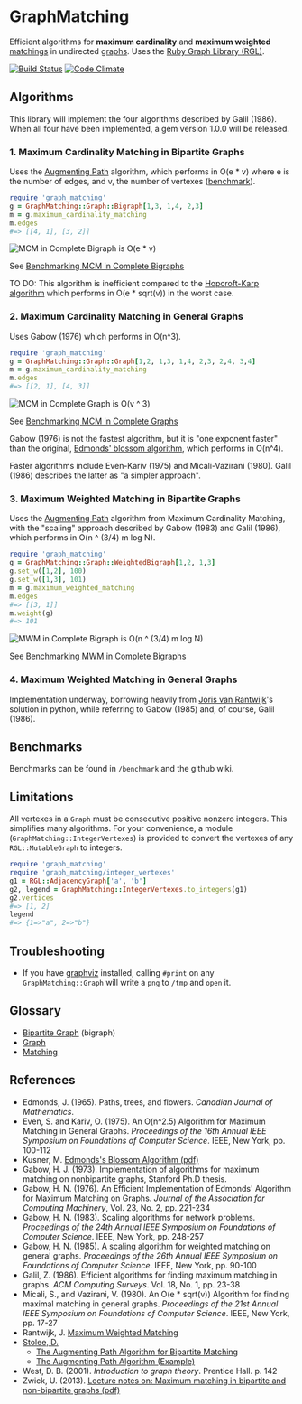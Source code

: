 GraphMatching
=============

Efficient algorithms for **maximum cardinality** and
**maximum weighted** [matchings][6] in undirected [graphs][7].
Uses the [Ruby Graph Library (RGL)][4].

[![Build Status][20]][23]
[![Code Climate][22]][21]

Algorithms
----------

This library will implement the four algorithms described by Galil (1986).
When all four have been implemented, a gem version 1.0.0 will be released.

### 1. Maximum Cardinality Matching in Bipartite Graphs

Uses the [Augmenting Path][5] algorithm, which performs in O(e * v)
where e is the number of edges, and v, the number of vertexes ([benchmark][14]).

```ruby
require 'graph_matching'
g = GraphMatching::Graph::Bigraph[1,3, 1,4, 2,3]
m = g.maximum_cardinality_matching
m.edges
#=> [[4, 1], [3, 2]]
```

![MCM in Complete Bigraph is O(e * v)][17]

See [Benchmarking MCM in Complete Bigraphs][14]

TO DO: This algorithm is inefficient compared to the [Hopcroft-Karp algorithm][13]
which performs in O(e * sqrt(v)) in the worst case.

### 2. Maximum Cardinality Matching in General Graphs

Uses Gabow (1976) which performs in O(n^3).

```ruby
require 'graph_matching'
g = GraphMatching::Graph::Graph[1,2, 1,3, 1,4, 2,3, 2,4, 3,4]
m = g.maximum_cardinality_matching
m.edges
#=> [[2, 1], [4, 3]]
```


![MCM in Complete Graph is O(v ^ 3)][18]

See [Benchmarking MCM in Complete Graphs][15]

Gabow (1976) is not the fastest algorithm, but it is "one exponent
faster" than the original, [Edmonds' blossom algorithm][9], which
performs in O(n^4).

Faster algorithms include Even-Kariv (1975) and Micali-Vazirani (1980).
Galil (1986) describes the latter as "a simpler approach".

### 3. Maximum Weighted Matching in Bipartite Graphs

Uses the [Augmenting Path][5] algorithm from Maximum Cardinality
Matching, with the "scaling" approach described by Gabow (1983)
and Galil (1986), which performs in O(n ^ (3/4) m log N).

```ruby
require 'graph_matching'
g = GraphMatching::Graph::WeightedBigraph[1,2, 1,3]
g.set_w([1,2], 100)
g.set_w([1,3], 101)
m = g.maximum_weighted_matching
m.edges
#=> [[3, 1]]
m.weight(g)
#=> 101
```

![MWM in Complete Bigraph is O(n ^ (3/4) m log N)][19]

See [Benchmarking MWM in Complete Bigraphs][16]

### 4. Maximum Weighted Matching in General Graphs

Implementation underway, borrowing heavily from
[Joris van Rantwijk][25]'s solution in python, while referring to
Gabow (1985) and, of course, Galil (1986).

Benchmarks
----------

Benchmarks can be found in `/benchmark` and the github wiki.

Limitations
-----------

All vertexes in a `Graph` must be consecutive positive nonzero
integers.  This simplifies many algorithms.  For your convenience,
a module (`GraphMatching::IntegerVertexes`) is provided to convert
the vertexes of any `RGL::MutableGraph` to integers.

```ruby
require 'graph_matching'
require 'graph_matching/integer_vertexes'
g1 = RGL::AdjacencyGraph['a', 'b']
g2, legend = GraphMatching::IntegerVertexes.to_integers(g1)
g2.vertices
#=> [1, 2]
legend
#=> {1=>"a", 2=>"b"}
```

Troubleshooting
---------------

* If you have [graphviz][24] installed, calling `#print` on
  any `GraphMatching::Graph` will write a `png` to `/tmp` and
  `open` it.

Glossary
--------

- [Bipartite Graph][3] (bigraph)
- [Graph][7]
- [Matching][6]

References
----------

- Edmonds, J. (1965). Paths, trees, and flowers. *Canadian Journal
of Mathematics*.
- Even, S. and Kariv, O. (1975). An O(n^2.5) Algorithm for Maximum
Matching in General Graphs. *Proceedings of the 16th Annual IEEE
Symposium on Foundations of Computer Science*. IEEE, New York, pp. 100-112
- Kusner, M. [Edmonds's Blossom Algorithm (pdf)][12]
- Gabow, H. J. (1973). Implementation of algorithms for maximum
matching on nonbipartite graphs, Stanford Ph.D thesis.
- Gabow, H. N. (1976). An Efficient Implementation of Edmonds'
Algorithm for Maximum Matching on Graphs. *Journal of the Association
for Computing Machinery*, Vol. 23, No. 2, pp. 221-234
- Gabow, H. N. (1983). Scaling algorithms for network problems.
*Proceedings of the 24th Annual IEEE Symposium on Foundations of
Computer Science*. IEEE, New York, pp. 248-257
- Gabow, H. N. (1985). A scaling algorithm for weighted matching on
general graphs. *Proceedings of the 26th Annual IEEE Symposium on
Foundations of Computer Science*. IEEE, New York, pp. 90-100
- Galil, Z. (1986). Efficient algorithms for finding maximum
matching in graphs. *ACM Computing Surveys*. Vol. 18, No. 1, pp. 23-38
- Micali, S., and Vazirani, V. (1980). An O(e * sqrt(v)) Algorithm for
finding maximal matching in general graphs. *Proceedings of the 21st
Annual IEEE Symposium on Foundations of Computer Science*.
IEEE, New York, pp. 17-27
- Rantwijk, J. [Maximum Weighted Matching][11]
- [Stolee, D.][8]
    - [The Augmenting Path Algorithm for Bipartite Matching][1]
    - [The Augmenting Path Algorithm (Example)][2]
- West, D. B. (2001). *Introduction to graph theory*. Prentice Hall. p. 142
- Zwick, U. (2013). [Lecture notes on: Maximum matching in bipartite
and non-bipartite graphs (pdf)][10]

[1]: http://www.youtube.com/watch?v=ory4WMX0rDU "The Augmenting Path Algorithm for Bipartite Matching"
[2]: http://www.youtube.com/watch?v=C9c8zEZXboA "The Augmenting Path Algorithm (Example)"
[3]: http://en.wikipedia.org/wiki/Bipartite_graph
[4]: http://rgl.rubyforge.org/rgl/index.html
[5]: http://en.wikipedia.org/wiki/Matching_%28graph_theory%29#In_unweighted_bipartite_graphs
[6]: http://en.wikipedia.org/wiki/Matching_%28graph_theory%29
[7]: http://en.wikipedia.org/wiki/Graph_theory
[8]: http://www.math.uiuc.edu/~stolee/
[9]: http://en.wikipedia.org/wiki/Blossom_algorithm
[10]: http://www.cs.tau.ac.il/~zwick/grad-algo-13/match.pdf
[11]: http://jorisvr.nl/maximummatching.html
[12]: http://matthewkusner.com/MatthewKusner_BlossomAlgorithmReport.pdf
[13]: http://en.wikipedia.org/wiki/Hopcroft%E2%80%93Karp_algorithm
[14]: https://github.com/jaredbeck/graph_matching/wiki/Benchmarking-MCM-in-Complete-Bigraphs
[15]: https://github.com/jaredbeck/graph_matching/wiki/Benchmarking-MCM-in-Complete-Graphs
[16]: https://github.com/jaredbeck/graph_matching/wiki/Benchmarking-MWM-in-Complete-Bigraphs
[17]: https://github.com/jaredbeck/graph_matching/blob/master/benchmark/mcm_bipartite/complete_bigraphs/plot.png
[18]: https://github.com/jaredbeck/graph_matching/blob/master/benchmark/mcm_general/complete_graphs/plot.png
[19]: https://github.com/jaredbeck/graph_matching/blob/master/benchmark/mwm_bipartite/complete_bigraphs/plot.png
[20]: https://travis-ci.org/jaredbeck/graph_matching.svg?branch=master
[21]: https://codeclimate.com/github/jaredbeck/graph_matching
[22]: https://codeclimate.com/github/jaredbeck/graph_matching/badges/gpa.svg
[23]: https://travis-ci.org/jaredbeck/graph_matching/builds
[24]: http://www.graphviz.org/
[25]: http://jorisvr.nl/maximummatching.html
